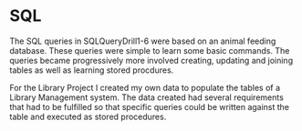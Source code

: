 # SQL
The SQL queries in SQLQueryDrill1-6 were based on an animal feeding database.  These queries were simple to learn some basic commands.  The queries became progressively more involved creating, updating and joining tables as well as learning stored procdures.

For the Library Project I created my own data to populate the tables of a Library Management system.  The data created had several requirements that had to be fulfilled so that specific queries could be written against the table and executed as stored procedures. 
